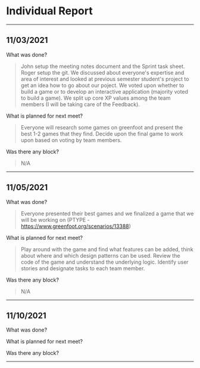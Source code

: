# Individual Report

---

## 11/03/2021

What was done?

> John setup the meeting notes document and the Sprint task sheet.
> Roger setup the git.
> We discussed about everyone's expertise and area of interest and looked at previous semester student's project to get an idea how to go about our poject.
> We voted upon whether to build a game or to develop an interactive application (majority voted to build a game).
> We split up core XP values among the team members (I will be taking care of the Feedback).

What is planned for next meet?
> Everyone will research some games on greenfoot and present the best 1-2 games that they find.
> Decide upon the final game to work upon based on voting by team members.

Was there any block?
> N/A

---

## 11/05/2021

What was done?
> Everyone presented their best games and we finalized a game that we will be working on (PTYPE - https://www.greenfoot.org/scenarios/13388)

What is planned for next meet?
> Play around with the game and find what features can be added, think about where and which design patterns can be used.
> Review the code of the game and understand the underlying logic.
> Identify user stories and designate tasks to each team member.

Was there any block?
> N/A

---

## 11/10/2021

What was done?

What is planned for next meet?

Was there any block?

---
